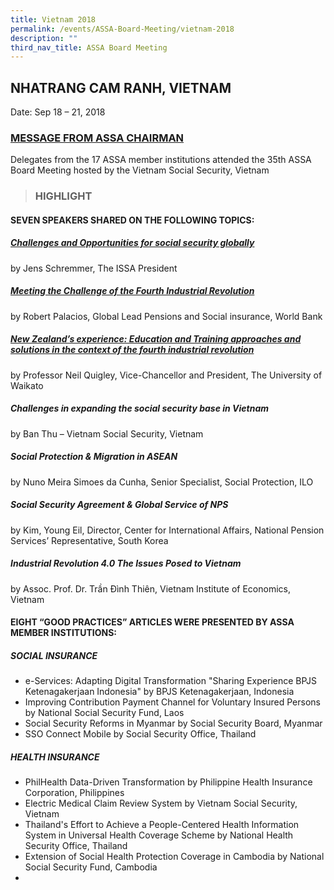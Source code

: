 ```yaml
---
title: Vietnam 2018
permalink: /events/ASSA-Board-Meeting/vietnam-2018
description: ""
third_nav_title: ASSA Board Meeting
---
```

## NHATRANG CAM RANH, VIETNAM
Date: Sep 18 – 21, 2018

### [MESSAGE FROM ASSA CHAIRMAN](/files/ASSA%20Board%20Meeting/Vietnam%202018/Message%20from%20ASSA%20Chairman.pdf)
Delegates from the 17 ASSA member institutions attended the 35th ASSA Board Meeting hosted by the Vietnam Social Security, Vietnam

> ### HIGHLIGHT
#### SEVEN SPEAKERS SHARED ON THE FOLLOWING TOPICS:
##### [Challenges and Opportunities for social security globally](/files/ASSA%20Board%20Meeting/Vietnam%202018/Challenges%20and%20Opportunities%20for%20social%20security%20globally.pdf)
by Jens Schremmer, The ISSA President

##### [Meeting the Challenge of the Fourth Industrial Revolution](/files/ASSA%20Board%20Meeting/Vietnam%202018/Meeting%20the%20Challenge%20of%20the%20Fourth%20Industrial%20Revolution.pdf)
by Robert Palacios, Global Lead Pensions and Social insurance, World Bank

##### [New Zealand’s experience: Education and Training approaches and solutions in the context of the fourth industrial revolution](/files/ASSA%20Board%20Meeting/Vietnam%202018/New%20Zealand’s%20experience_%20Education%20and%20Training.pdf)
by Professor Neil Quigley, Vice-Chancellor and President, The University of Waikato

##### Challenges in expanding the social security base in Vietnam
by Ban Thu – Vietnam Social Security, Vietnam

##### Social Protection & Migration in ASEAN
by Nuno Meira Simoes da Cunha, Senior Specialist, Social Protection, ILO

##### Social Security Agreement & Global Service of NPS
by Kim, Young Eil, Director, Center for International Affairs, National Pension Services’ Representative, South Korea

##### Industrial Revolution 4.0 The Issues Posed to Vietnam
by Assoc. Prof. Dr. Trần Đình Thiên, Vietnam Institute of Economics, Vietnam

#### EIGHT “GOOD PRACTICES” ARTICLES WERE PRESENTED BY ASSA MEMBER INSTITUTIONS:
##### SOCIAL INSURANCE
* e-Services: Adapting Digital Transformation "Sharing Experience BPJS Ketenagakerjaan Indonesia" by BPJS Ketenagakerjaan, Indonesia
* Improving Contribution Payment Channel for Voluntary Insured Persons by National Social Security Fund, Laos
* Social Security Reforms in Myanmar by Social Security Board, Myanmar
* SSO Connect Mobile by Social Security Office, Thailand
##### HEALTH INSURANCE
* PhilHealth Data-Driven Transformation by Philippine Health Insurance Corporation, Philippines
* Electric Medical Claim Review System by Vietnam Social Security, Vietnam
* Thailand's Effort to Achieve a People-Centered Health Information System in Universal Health Coverage Scheme by National Health Security Office, Thailand
* Extension of Social Health Protection Coverage in Cambodia by National Social Security Fund, Cambodia
*